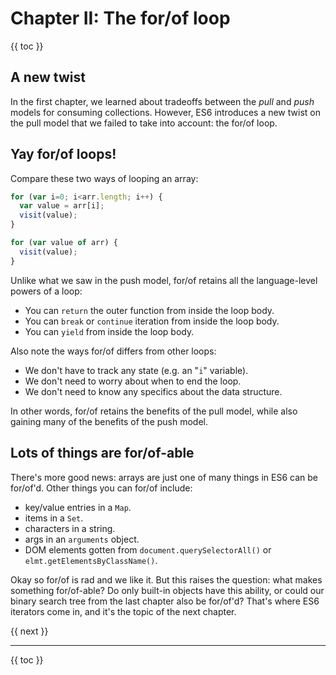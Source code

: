 # Chapter II: The for/of loop

{{ toc }}

## A new twist

In the first chapter, we learned about tradeoffs between the *pull* and *push* models for consuming collections. However, ES6 introduces a new twist on the pull model that we failed to take into account: the for/of loop.

## Yay for/of loops!

Compare these two ways of looping an array:

```js
for (var i=0; i<arr.length; i++) {
  var value = arr[i];
  visit(value);
}

for (var value of arr) {
  visit(value);
}
```

Unlike what we saw in the push model, for/of retains all the language-level powers of a loop:

 * You can `return` the outer function from inside the loop body.
 * You can `break` or `continue` iteration from inside the loop body.
 * You can `yield` from inside the loop body.

Also note the ways for/of differs from other loops:

 * We don't have to track any state (e.g. an "`i`" variable).
 * We don't need to worry about when to end the loop.
 * We don't need to know any specifics about the data structure.

In other words, for/of retains the benefits of the pull model, while also gaining many of the benefits of the push model.

## Lots of things are for/of-able

There's more good news: arrays are just one of many things in ES6 can be for/of'd. Other things you can for/of include:

 * key/value entries in a `Map`.
 * items in a `Set`.
 * characters in a string.
 * args in an `arguments` object.
 * DOM elements gotten from `document.querySelectorAll()` or `elmt.getElementsByClassName()`.

Okay so for/of is rad and we like it. But this raises the question: what makes something for/of-able? Do only built-in objects have this ability, or could our binary search tree from the last chapter also be for/of'd? That's where ES6 iterators come in, and it's the topic of the next chapter.

{{ next }}

----------------

{{ toc }}
